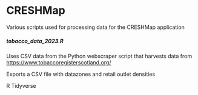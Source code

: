 # CRESHMap

Various scripts used for processing data for the CRESHMap application

##### tobacco_data_2023.R

Uses CSV data from the Python webscraper script that harvests data from https://www.tobaccoregisterscotland.org/

Exports a CSV file with datazones and retail outlet densities

R Tidyverse
